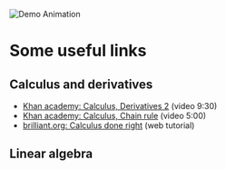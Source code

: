 ![Demo Animation](../assets/42-maths.png) 

# Some useful links
## Calculus and derivatives
- [Khan academy: Calculus, Derivatives 2](https://www.khanacademy.org/test-prep/fr-twelveth-grade-math/les-derivees/introduction-aux-derivees/v/calculus-derivatives-2?utm_campaign=DifferentialCalculus&utm_medium) (video 9:30)
- [Khan academy: Calculus, Chain rule](https://www.khanacademy.org/test-prep/fr-twelveth-grade-math/les-derivees/theoreme-de-a-derivee-des-fonctions-composees/v/chain-rule-introduction) (video 5:00)
- [brilliant.org: Calculus done right](https://brilliant.org/courses/calculus-done-right/) (web tutorial)
## Linear algebra
